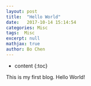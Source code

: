```yaml
---
layout: post
title:  "Hello World"
date:   2017-10-14 15:14:54
categories: Misc
tags:  Misc
excerpt: null
mathjax: true
author: Bo Chen
---
```


* content
{:toc}

This is my first blog. Hello World!
